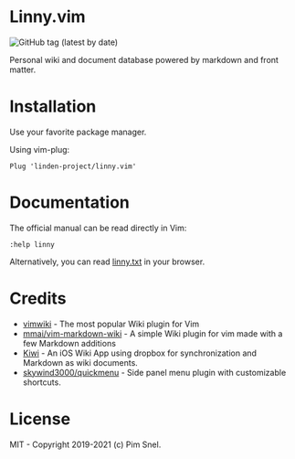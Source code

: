 # Linny.vim

![GitHub tag (latest by date)](https://img.shields.io/github/v/tag/linden-project/linny.vim)

Personal wiki and document database powered by markdown and front matter.

# Installation

Use your favorite package manager.

Using vim-plug:

```
Plug 'linden-project/linny.vim'
```

# Documentation

The official manual can be read directly in Vim:

```
:help linny
```

Alternatively, you can read
[linny.txt](https://github.com/linden-project/linny.vim/blob/master/doc/linny.txt)
in your browser.

# Credits

- [vimwiki](https://github.com/vimwiki/vimwiki) - The most popular Wiki plugin for Vim
- [mmai/vim-markdown-wiki](https://github.com/mmai/vim-markdown-wiki) - A simple Wiki plugin for vim made with a few Markdown additions
- [Kiwi](https://github.com/landakram/kiwi) - An iOS Wiki App using dropbox for synchronization and Markdown as wiki documents.
- [skywind3000/quickmenu](https://github.com/skywind3000/quickmenu.vim) - Side panel menu plugin with customizable shortcuts.

# License

MIT - Copyright 2019-2021 (c) Pim Snel.
